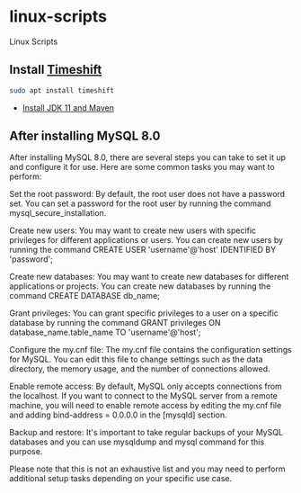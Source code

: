 # linux-scripts
Linux Scripts

## Install [Timeshift](https://teejeetech.com/timeshift/)

```sh
sudo apt install timeshift
```

- [Install JDK 11 and Maven](./install_jdk_and_maven.sh)

## After installing MySQL 8.0

After installing MySQL 8.0, there are several steps you can take to set it up and configure it for use. Here are some common tasks you may want to perform:

Set the root password: By default, the root user does not have a password set. You can set a password for the root user by running the command mysql_secure_installation.

Create new users: You may want to create new users with specific privileges for different applications or users. You can create new users by running the command CREATE USER 'username'@'host' IDENTIFIED BY 'password';

Create new databases: You may want to create new databases for different applications or projects. You can create new databases by running the command CREATE DATABASE db_name;

Grant privileges: You can grant specific privileges to a user on a specific database by running the command GRANT privileges ON database_name.table_name TO 'username'@'host';

Configure the my.cnf file: The my.cnf file contains the configuration settings for MySQL. You can edit this file to change settings such as the data directory, the memory usage, and the number of connections allowed.

Enable remote access: By default, MySQL only accepts connections from the localhost. If you want to connect to the MySQL server from a remote machine, you will need to enable remote access by editing the my.cnf file and adding bind-address = 0.0.0.0 in the [mysqld] section.

Backup and restore: It's important to take regular backups of your MySQL databases and you can use mysqldump and mysql command for this purpose.

Please note that this is not an exhaustive list and you may need to perform additional setup tasks depending on your specific use case.

